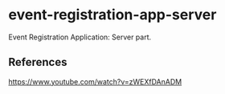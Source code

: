 # event-registration-app-server
Event Registration Application: Server part.

## References

https://www.youtube.com/watch?v=zWEXfDAnADM
